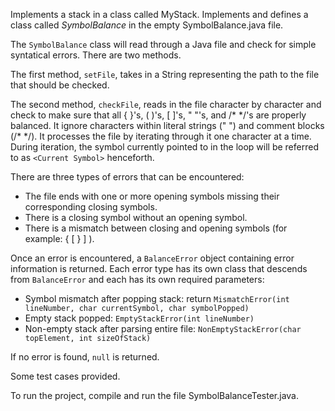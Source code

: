 Implements a stack in a class called MyStack. Implements and defines a class called *SymbolBalance* in the empty SymbolBalance.java file.

The `SymbolBalance` class will read through a Java file and check for simple syntatical errors. There are two methods.

The first method, `setFile`, takes in a String representing the path to the file that should be checked.

The second method, `checkFile`, reads in the file character by character and check to make sure that all { }'s, ( )'s, [ ]'s, " "'s, and /\* \*/'s are properly balanced. It ignore characters within literal strings (" ") and comment blocks (/\* \*/). It processes the file by iterating through it one character at a time. During iteration, the symbol currently pointed to in the loop will be referred to as `<Current Symbol>` henceforth.

There are three types of errors that can be encountered:

* The file ends with one or more opening symbols missing their corresponding closing symbols.
* There is a closing symbol without an opening symbol.
* There is a mismatch between closing and opening symbols (for example: { [ } ] ).

Once an error is encountered, a `BalanceError` object containing error information is returned. Each error type has its own class that descends from `BalanceError` and each has its own required parameters:

- Symbol mismatch after popping stack: return `MismatchError(int lineNumber, char currentSymbol, char symbolPopped)`
- Empty stack popped: `EmptyStackError(int lineNumber)`
- Non-empty stack after parsing entire file: `NonEmptyStackError(char topElement, int sizeOfStack)`

If no error is found, `null` is returned.

Some test cases provided.

To run the project, compile and run the file SymbolBalanceTester.java.